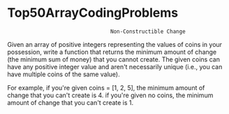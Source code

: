 # Top50ArrayCodingProblems
                                    
                                     Non-Constructible Change
Given an array of positive integers representing the values of coins in your possession, write a function that returns the minimum amount of change (the minimum sum of money) that you cannot create. The given coins can have any positive integer value and aren't necessarily unique (i.e., you can have multiple coins of the same value).

For example, if you're given coins = [1, 2, 5], the minimum amount of change that you can't create is 4. if you're given no coins, the minimum amount of change that you can't create is 1.
